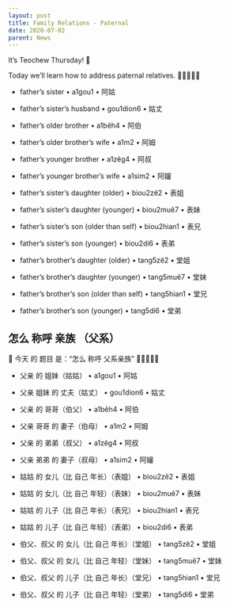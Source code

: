 ```yaml
---
layout: post
title: Family Relations - Paternal
date: 2020-07-02
parent: News
---
```


It’s Teochew Thursday! 📖

Today we’ll learn how to address paternal relatives. 👨👩🧒👧👦

 * father’s sister • a1gou1 • 阿姑
 * father’s sister’s husband • gou1dion6 • 姑丈
 * father’s older brother • a1bêh4 • 阿伯
 * father’s older brother’s wife • a1m2 • 阿姆
 * father’s younger brother • a1zêg4 • 阿叔
 * father’s younger brother’s wife • a1sim2 • 阿嬸

 * father’s sister’s daughter (older) • biou2zê2 • 表姐
 * father’s sister’s daughter (younger) • biou2muê7 • 表妹
 * father’s sister’s son (older than self) • biou2hian1 • 表兄
 * father’s sister’s son (younger) • biou2di6 • 表弟
 * father’s brother’s daughter (older) • tang5zê2 • 堂姐
 * father’s brother’s daughter (younger) • tang5muê7 • 堂妹
 * father’s brother’s son (older than self) • tang5hian1 • 堂兄
 * father’s brother’s son (younger) • tang5di6 • 堂弟

## 怎么 称呼 亲族 （父系）

📖 今天 的 题目 是：“怎么 称呼 父系亲族” 👨👩🧒👧👦

 * 父亲 的 姐妹（姑姑） • a1gou1 • 阿姑
 * 父亲 姐妹 的 丈夫（姑丈） • gou1dion6 • 姑丈
 * 父亲 的 哥哥（伯父） • a1bêh4 • 阿伯
 * 父亲 哥哥 的 妻子（伯母） • a1m2 • 阿姆
 * 父亲 的 弟弟（叔父） • a1zêg4 • 阿叔
 * 父亲 弟弟 的 妻子（叔母） • a1sim2 • 阿嬸

 * 姑姑 的 女儿（比 自己 年长）（表姐） • biou2zê2 • 表姐
 * 姑姑 的 女儿（比 自己 年轻）（表妹） • biou2muê7 • 表妹
 * 姑姑 的 儿子（比 自己 年长）（表兄） • biou2hian1 • 表兄
 * 姑姑 的 儿子（比 自己 年轻）（表弟） • biou2di6 • 表弟
 * 伯父、叔父 的 女儿（比 自己 年长）（堂姐） • tang5zê2 • 堂姐
 * 伯父、叔父 的 女儿（比 自己 年轻）（堂妹） • tang5muê7 • 堂妹
 * 伯父、叔父 的 儿子（比 自己 年长）（堂兄） • tang5hian1 • 堂兄
 * 伯父、叔父 的 儿子（比 自己 年轻）（堂弟） • tang5di6 • 堂弟
